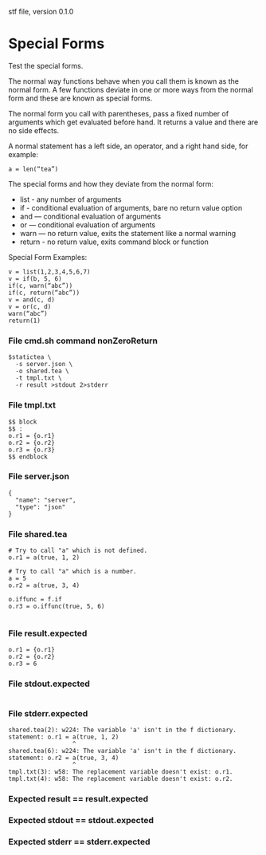 stf file, version 0.1.0

# Special Forms

Test the special forms.

The normal way functions behave when you call them is known as the
normal form. A few functions deviate in one or more ways from the
normal form and these are known as special forms.

The normal form you call with parentheses, pass a fixed number of
arguments which get evaluated before hand.  It returns a value and
there are no side effects.

A normal statement has a left side, an operator, and a right hand
side, for example:

~~~
a = len(“tea”)
~~~

The special forms and how they deviate from the normal form:

* list - any number of arguments
* if - conditional evaluation of arguments, bare no return value option
* and — conditional evaluation of arguments
* or — conditional evaluation of arguments
* warn — no return value, exits the statement like a normal warning
* return - no return value, exits command block or function

Special Form Examples:

~~~
v = list(1,2,3,4,5,6,7)
v = if(b, 5, 6)
if(c, warn(“abc”))
if(c, return(“abc”))
v = and(c, d)
v = or(c, d)
warn(“abc”)
return(1)
~~~


### File cmd.sh command nonZeroReturn

~~~
$statictea \
  -s server.json \
  -o shared.tea \
  -t tmpl.txt \
  -r result >stdout 2>stderr
~~~


### File tmpl.txt

~~~
$$ block
$$ :
o.r1 = {o.r1}
o.r2 = {o.r2}
o.r3 = {o.r3}
$$ endblock
~~~

### File server.json

~~~
{
  "name": "server",
  "type": "json"
}
~~~

### File shared.tea

~~~
# Try to call "a" which is not defined.
o.r1 = a(true, 1, 2)

# Try to call "a" which is a number.
a = 5
o.r2 = a(true, 3, 4)

o.iffunc = f.if
o.r3 = o.iffunc(true, 5, 6)


~~~

### File result.expected

~~~
o.r1 = {o.r1}
o.r2 = {o.r2}
o.r3 = 6
~~~

### File stdout.expected

~~~
~~~

### File stderr.expected

~~~
shared.tea(2): w224: The variable 'a' isn't in the f dictionary.
statement: o.r1 = a(true, 1, 2)
                  ^
shared.tea(6): w224: The variable 'a' isn't in the f dictionary.
statement: o.r2 = a(true, 3, 4)
                  ^
tmpl.txt(3): w58: The replacement variable doesn't exist: o.r1.
tmpl.txt(4): w58: The replacement variable doesn't exist: o.r2.
~~~

### Expected result == result.expected
### Expected stdout == stdout.expected
### Expected stderr == stderr.expected

